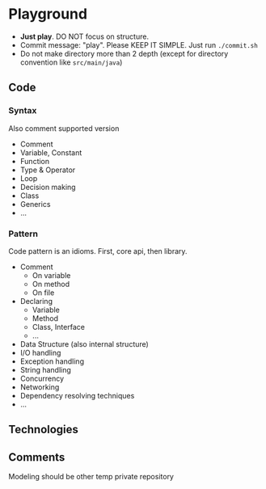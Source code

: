 # Playground

- **Just play**. DO NOT focus on structure.
- Commit message: "play". Please KEEP IT SIMPLE. Just run `./commit.sh`
- Do not make directory more than 2 depth (except for directory convention like `src/main/java`)

## Code

### Syntax

Also comment supported version

- Comment
- Variable, Constant
- Function
- Type & Operator
- Loop
- Decision making
- Class
- Generics
- ...

### Pattern

Code pattern is an idioms. First, core api, then library.

- Comment
  - On variable
  - On method
  - On file
- Declaring
  - Variable
  - Method
  - Class, Interface
  - ...
- Data Structure (also internal structure)
- I/O handling
- Exception handling
- String handling
- Concurrency
- Networking
- Dependency resolving techniques
- ...

## Technologies


## Comments

Modeling should be other temp private repository


